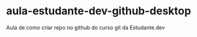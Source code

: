 # aula-estudante-dev-github-desktop
Aula de como criar repo no github do curso git da Estudante.dev
